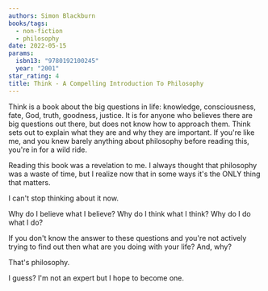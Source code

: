 ```yaml
---
authors: Simon Blackburn
books/tags:
  - non-fiction
  - philosophy
date: 2022-05-15
params:
  isbn13: "9780192100245"
  year: "2001"
star_rating: 4
title: Think - A Compelling Introduction To Philosophy
---
```


Think is a book about the big questions in life: knowledge, consciousness, fate,
God, truth, goodness, justice. It is for anyone who believes there are big
questions out there, but does not know how to approach them. Think sets out to
explain what they are and why they are important. If you're like me, and you
knew barely anything about philosophy before reading this, you're in for a wild
ride.

<!--more-->

Reading this book was a revelation to me. I always thought that philosophy was a
waste of time, but I realize now that in some ways it's the ONLY thing that
matters.

I can't stop thinking about it now.

Why do I believe what I believe? Why do I think what I think? Why do I do what I
do?

If you don't know the answer to these questions and you're not actively trying
to find out then what are you doing with your life? And, why?

That's philosophy.

I guess? I'm not an expert but I hope to become one.
